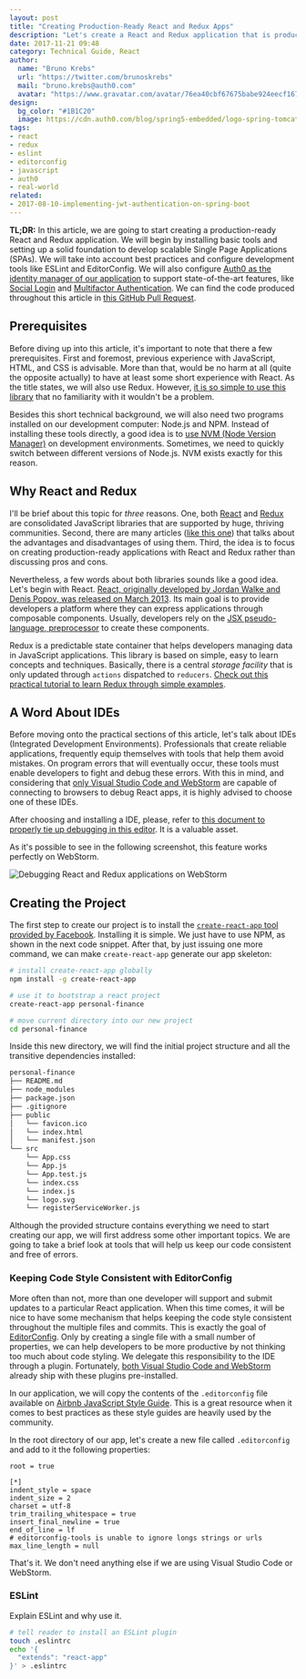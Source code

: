 ```yaml
---
layout: post
title: "Creating Production-Ready React and Redux Apps"
description: "Let's create a React and Redux application that is production-ready. We will rely on best-practices and address security from the beginning to achieve this."
date: 2017-11-21 09:48
category: Technical Guide, React
author:
  name: "Bruno Krebs"
  url: "https://twitter.com/brunoskrebs"
  mail: "bruno.krebs@auth0.com"
  avatar: "https://www.gravatar.com/avatar/76ea40cbf67675babe924eecf167b9b8?s=60"
design:
  bg_color: "#1B1C20"
  image: https://cdn.auth0.com/blog/spring5-embedded/logo-spring-tomcat-gradle.png
tags:
- react
- redux
- eslint
- editorconfig
- javascript
- auth0
- real-world
related:
- 2017-08-10-implementing-jwt-authentication-on-spring-boot
---
```


**TL;DR:** In this article, we are going to start creating a production-ready React and Redux application. We will begin by installing basic tools and setting up a solid foundation to develop scalable Single Page Applications (SPAs). We will take into account best practices and configure development tools like ESLint and EditorConfig. We will also configure [Auth0 as the identity manager of our application](https://auth0.com/user-management) to support state-of-the-art features, like [Social Login](https://auth0.com/learn/social-login/) and [Multifactor Authentication](https://auth0.com/learn/multifactor-authentication/). We can find the code produced throughout this article in [this GitHub Pull Request](https://github.com/auth0-blog/real-world-react-redux/pull/1).

## Prerequisites

Before diving up into this article, it's important to note that there a few prerequisites. First and foremost, previous experience with JavaScript, HTML, and CSS is advisable. More than that, would be no harm at all (quite the opposite actually) to have at least some short experience with React. As the title states, we will also use Redux. However, [it is so simple to use this library](https://auth0.com/blog/redux-in-action) that no familiarity with it wouldn't be a problem.

Besides this short technical background, we will also need two programs installed on our development computer: Node.js and NPM. Instead of installing these tools directly, a good idea is to [use NVM (Node Version Manager)](https://github.com/creationix/nvm#installation) on development environments. Sometimes, we need to quickly switch between different versions of Node.js. NVM exists exactly for this reason.

## Why React and Redux

I'll be brief about this topic for _three_ reasons. One, both [React](https://github.com/facebook/react) and [Redux](https://github.com/reactjs/redux) are consolidated JavaScript libraries that are supported by huge, thriving communities. Second, there are many articles ([like this one](https://www.madetech.com/blog/the-pros-and-cons-of-react-plus-redux)) that talks about the advantages and disadvantages of using them. Third, the idea is to focus on creating production-ready applications with React and Redux rather than discussing pros and cons.

Nevertheless, a few words about both libraries sounds like a good idea. Let's begin with React. [React, originally developed by Jordan Walke and Denis Popov, was released on March 2013](https://en.wikipedia.org/wiki/React_\(JavaScript_library\)#History). Its main goal is to provide developers a platform where they can express applications through composable components. Usually, developers rely on the [JSX pseudo-language, preprocessor](https://reactjs.org/docs/jsx-in-depth.html) to create these components.

Redux is a predictable state container that helps developers managing data in JavaScript applications. This library is based on simple, easy to learn concepts and techniques. Basically, there is a central _storage facility_ that is only updated through `actions` dispatched to `reducers`. [Check out this practical tutorial to learn Redux through simple examples](https://auth0.com/blog/redux-in-action).

## A Word About IDEs

Before moving onto the practical sections of this article, let's talk about IDEs (Integrated Development Environments). Professionals that create reliable applications, frequently equip themselves with tools that help them avoid mistakes. On program errors that will eventually occur, these tools must enable developers to fight and debug these errors. With this in mind, and considering that [only Visual Studio Code and WebStorm](https://github.com/facebookincubator/create-react-app/blob/master/packages/react-scripts/template/README.md#debugging-in-the-editor) are capable of connecting to browsers to debug React apps, it is highly advised to choose one of these IDEs.

After choosing and installing a IDE, please, refer to [this document to properly tie up debugging in this editor](https://github.com/facebookincubator/create-react-app/blob/master/packages/react-scripts/template/README.md#debugging-in-the-editor). It is a valuable asset.

As it's possible to see in the following screenshot, this feature works perfectly on WebStorm.

![Debugging React and Redux applications on WebStorm](https://cdn.auth0.com/blog/react-redux-app/debugging-with-webstorm.png)

## Creating the Project

The first step to create our project is to install the [`create-react-app` tool provided by Facebook](https://github.com/facebookincubator/create-react-app/). Installing it is simple. We just have to use NPM, as shown in the next code snippet. After that, by just issuing one more command, we can make `create-react-app` generate our app skeleton:

```bash
# install create-react-app globally
npm install -g create-react-app

# use it to bootstrap a react project
create-react-app personal-finance

# move current directory into our new project
cd personal-finance
```

Inside this new directory, we will find the initial project structure and all the transitive dependencies installed:

```bash
personal-finance
├── README.md
├── node_modules
├── package.json
├── .gitignore
├── public
│   └── favicon.ico
│   └── index.html
│   └── manifest.json
└── src
    └── App.css
    └── App.js
    └── App.test.js
    └── index.css
    └── index.js
    └── logo.svg
    └── registerServiceWorker.js
```

Although the provided structure contains everything we need to start creating our app, we will first address some other important topics. We are going to take a brief look at tools that will help us keep our code consistent and free of errors.

### Keeping Code Style Consistent with EditorConfig

More often than not, more than one developer will support and submit updates to a particular React application. When this time comes, it will be nice to have some mechanism that helps keeping the code style consistent throughout the multiple files and commits. This is exactly the goal of [EditorConfig](http://editorconfig.org/). Only by creating a single file with a small number of properties, we can help developers to be more productive by not thinking too much about code styling. We delegate this responsibility to the IDE through a plugin. Fortunately, [both Visual Studio Code and WebStorm](http://editorconfig.org/#download) already ship with these plugins pre-installed.

In our application, we will copy the contents of the `.editorconfig` file available on [Airbnb JavaScript Style Guide](https://github.com/airbnb/javascript#airbnb-javascript-style-guide-). This is a great resource when it comes to best practices as these style guides are heavily used by the community.

In the root directory of our app, let's create a new file called `.editorconfig` and add to it the following properties:

```editorconfig
root = true

[*]
indent_style = space
indent_size = 2
charset = utf-8
trim_trailing_whitespace = true
insert_final_newline = true
end_of_line = lf
# editorconfig-tools is unable to ignore longs strings or urls
max_line_length = null
```

That's it. We don't need anything else if we are using Visual Studio Code or WebStorm.

### ESLint

Explain ESLint and why use it.

```bash
# tell reader to install an ESLint plugin
touch .eslintrc
echo '{
  "extends": "react-app"
}' > .eslintrc
```
